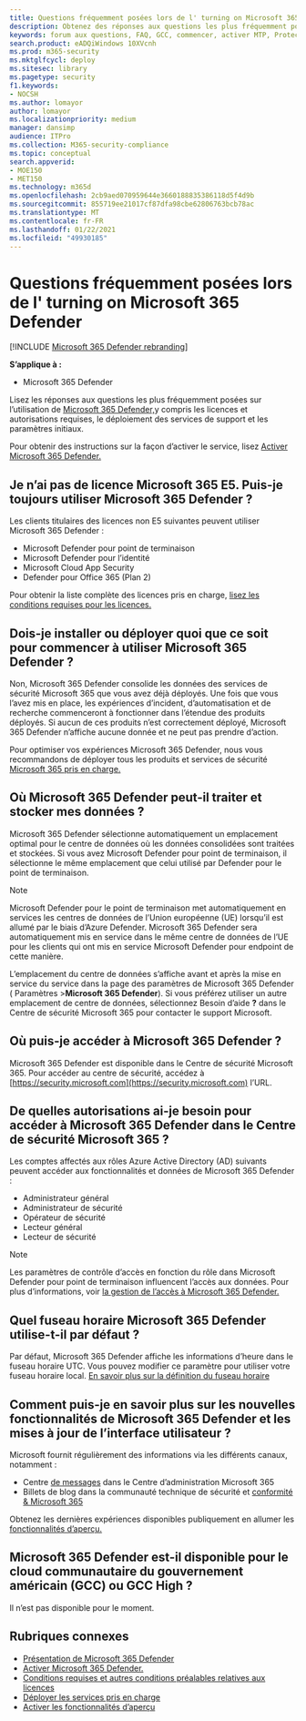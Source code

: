 ```yaml
---
title: Questions fréquemment posées lors de l' turning on Microsoft 365 Defender
description: Obtenez des réponses aux questions les plus fréquemment posées sur la gestion des licences, les autorisations, les paramètres initiaux et d’autres produits et services liés à l’activation de Microsoft 365 Defender
keywords: forum aux questions, FAQ, GCC, commencer, activer MTP, Protection Microsoft contre les menaces, M365, sécurité, emplacement des données, autorisations requises, éligibilité aux licences, page paramètres
search.product: eADQiWindows 10XVcnh
ms.prod: m365-security
ms.mktglfcycl: deploy
ms.sitesec: library
ms.pagetype: security
f1.keywords:
- NOCSH
ms.author: lomayor
author: lomayor
ms.localizationpriority: medium
manager: dansimp
audience: ITPro
ms.collection: M365-security-compliance
ms.topic: conceptual
search.appverid:
- MOE150
- MET150
ms.technology: m365d
ms.openlocfilehash: 2cb9aed070959644e3660188835386118d5f4d9b
ms.sourcegitcommit: 855719ee21017cf87dfa98cbe62806763bcb78ac
ms.translationtype: MT
ms.contentlocale: fr-FR
ms.lasthandoff: 01/22/2021
ms.locfileid: "49930185"
---
```

# <a name="frequently-asked-questions-when-turning-on-microsoft-365-defender"></a>Questions fréquemment posées lors de l' turning on Microsoft 365 Defender

[!INCLUDE [Microsoft 365 Defender rebranding](../includes/microsoft-defender.md)]


**S’applique à :**
- Microsoft 365 Defender

Lisez les réponses aux questions les plus fréquemment posées sur l’utilisation de [Microsoft 365 Defender,](microsoft-threat-protection.md)y compris les licences et autorisations requises, le déploiement des services de support et les paramètres initiaux.

Pour obtenir des instructions sur la façon d’activer le service, lisez [Activer Microsoft 365 Defender.](mtp-enable.md)

## <a name="i-dont-have-a-microsoft-365-e5-license-can-i-still-use-microsoft-365-defender"></a>Je n’ai pas de licence Microsoft 365 E5. Puis-je toujours utiliser Microsoft 365 Defender ?

Les clients titulaires des licences non E5 suivantes peuvent utiliser Microsoft 365 Defender :

- Microsoft Defender pour point de terminaison
- Microsoft Defender pour l’identité
- Microsoft Cloud App Security
- Defender pour Office 365 (Plan 2)
 
Pour obtenir la liste complète des licences pris en charge, [lisez les conditions requises pour les licences.](prerequisites.md#licensing-requirements)

## <a name="do-i-need-to-install-or-deploy-anything-to-start-using-microsoft-365-defender"></a>Dois-je installer ou déployer quoi que ce soit pour commencer à utiliser Microsoft 365 Defender ?

Non, Microsoft 365 Defender consolide les données des services de sécurité Microsoft 365 que vous avez déjà déployés. Une fois que vous l’avez mis en place, les expériences d’incident, d’automatisation et de recherche commenceront à fonctionner dans l’étendue des produits déployés. Si aucun de ces produits n’est correctement déployé, Microsoft 365 Defender n’affiche aucune donnée et ne peut pas prendre d’action.

Pour optimiser vos expériences Microsoft 365  Defender, nous vous recommandons de déployer tous les produits et services de sécurité [Microsoft 365 pris en charge.](deploy-supported-services.md)

## <a name="where-does-microsoft-365-defender-process-and-store-my-data"></a>Où Microsoft 365 Defender peut-il traiter et stocker mes données ?
Microsoft 365 Defender sélectionne automatiquement un emplacement optimal pour le centre de données où les données consolidées sont traitées et stockées. Si vous avez Microsoft Defender pour point de terminaison, il sélectionne le même emplacement que celui utilisé par Defender pour le point de terminaison.

>[!NOTE]
>Microsoft Defender pour le point de terminaison met automatiquement en services les centres de données de l’Union européenne (UE) lorsqu’il est allumé par le biais d’Azure Defender. Microsoft 365 Defender sera automatiquement mis en service dans le même centre de données de l’UE pour les clients qui ont mis en service Microsoft Defender pour endpoint de cette manière. 

L’emplacement du centre de données s’affiche avant et après la mise en service du service dans la page des paramètres de Microsoft 365 Defender ( Paramètres >**Microsoft 365 Defender**). Si vous préférez utiliser un autre emplacement de centre de données, sélectionnez Besoin d’aide **?** dans le Centre de sécurité Microsoft 365 pour contacter le support Microsoft.

## <a name="where-can-i-access-microsoft-365-defender"></a>Où puis-je accéder à Microsoft 365 Defender ?

Microsoft 365 Defender est disponible dans le Centre de sécurité Microsoft 365. Pour accéder au centre de sécurité, accédez à [https://security.microsoft.com](https://security.microsoft.com) l’URL.

##  <a name="what-permissions-do-i-need-to-access-microsoft-365-defender-in-microsoft-365-security-center"></a>De quelles autorisations ai-je besoin pour accéder à Microsoft 365 Defender dans le Centre de sécurité Microsoft 365 ?

Les comptes affectés aux rôles Azure Active Directory (AD) suivants peuvent accéder aux fonctionnalités et données de Microsoft 365 Defender :

- Administrateur général
- Administrateur de sécurité
- Opérateur de sécurité
- Lecteur général
- Lecteur de sécurité

>[!NOTE]
>Les paramètres de contrôle d’accès en fonction du rôle dans Microsoft Defender pour point de terminaison influencent l’accès aux données. Pour plus d’informations, voir [la gestion de l’accès à Microsoft 365 Defender.](mtp-permissions.md)

## <a name="what-time-zone-does-microsoft-365-defender-default-to"></a>Quel fuseau horaire Microsoft 365 Defender utilise-t-il par défaut ?
Par défaut, Microsoft 365 Defender affiche les informations d’heure dans le fuseau horaire UTC. Vous pouvez modifier ce paramètre pour utiliser votre fuseau horaire local. [En savoir plus sur la définition du fuseau horaire](mtp-time-zone.md)

## <a name="how-can-i-learn-about-new-microsoft-365-defender-feature-and-ui-updates"></a>Comment puis-je en savoir plus sur les nouvelles fonctionnalités de Microsoft 365 Defender et les mises à jour de l’interface utilisateur ?

Microsoft fournit régulièrement des informations via les différents canaux, notamment :

- Centre [de messages](../../admin/manage/message-center.md) dans le Centre d’administration Microsoft 365
- Billets de blog dans la communauté technique de sécurité et [conformité & Microsoft 365](https://techcommunity.microsoft.com/t5/security-privacy-and-compliance/bg-p/securityprivacycompliance)

Obtenez les dernières expériences disponibles publiquement en allumer les [fonctionnalités d’aperçu.](preview.md)

## <a name="is-microsoft-365-defender-available-for-us-government-community-cloud-gcc-or-gcc-high"></a>Microsoft 365 Defender est-il disponible pour le cloud communautaire du gouvernement américain (GCC) ou GCC High ?
Il n’est pas disponible pour le moment.

## <a name="related-topics"></a>Rubriques connexes

- [Présentation de Microsoft 365 Defender](microsoft-threat-protection.md)
- [Activer Microsoft 365 Defender.](mtp-enable.md)
- [Conditions requises et autres conditions préalables relatives aux licences](prerequisites.md)
- [Déployer les services pris en charge](deploy-supported-services.md)
- [Activer les fonctionnalités d’aperçu](preview.md)
